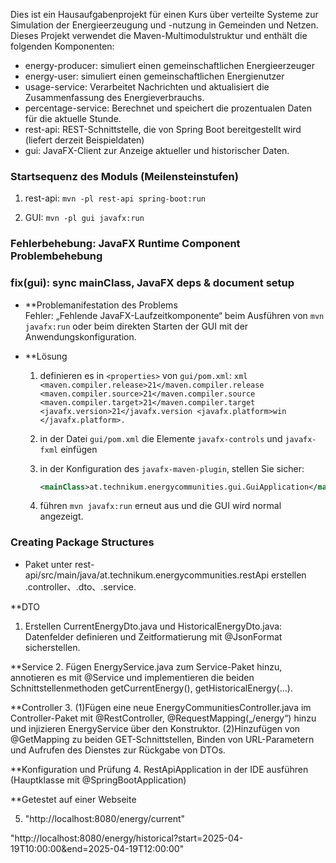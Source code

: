 Dies ist ein Hausaufgabenprojekt für einen Kurs über verteilte Systeme zur Simulation der Energieerzeugung und -nutzung in Gemeinden und Netzen.  
Dieses Projekt verwendet die Maven-Multimodulstruktur und enthält die folgenden Komponenten:
- energy-producer: simuliert einen gemeinschaftlichen Energieerzeuger
- energy-user: simuliert einen gemeinschaftlichen Energienutzer
- usage-service: Verarbeitet Nachrichten und aktualisiert die Zusammenfassung des Energieverbrauchs.
- percentage-service: Berechnet und speichert die prozentualen Daten für die aktuelle Stunde.
- rest-api: REST-Schnittstelle, die von Spring Boot bereitgestellt wird (liefert derzeit Beispieldaten)
- gui: JavaFX-Client zur Anzeige aktueller und historischer Daten.

### Startsequenz des Moduls (Meilensteinstufen)
1. rest-api: `mvn -pl rest-api spring-boot:run`
2) GUI: `mvn -pl gui javafx:run`



### Fehlerbehebung: JavaFX Runtime Component Problembehebung
### fix(gui): sync mainClass, JavaFX deps & document setup
- **Problemanifestation des Problems  
  Fehler: „Fehlende JavaFX-Laufzeitkomponente“ beim Ausführen von `mvn javafx:run` oder beim direkten Starten der GUI mit der Anwendungskonfiguration.

- **Lösung
    1. definieren es in `<properties>` von `gui/pom.xml`:
       ``xml
          <maven.compiler.release>21</maven.compiler.release
          <maven.compiler.source>21</maven.compiler.source
          <maven.compiler.target>21</maven.compiler.target
          <javafx.version>21</javafx.version
          <javafx.platform>win </javafx.platform>.
       ``
    2. in der Datei `gui/pom.xml` die Elemente `javafx-controls` und `javafx-fxml` einfügen

    3. in der Konfiguration des `javafx-maven-plugin`, stellen Sie sicher:
       ```xml
       <mainClass>at.technikum.energycommunities.gui.GuiApplication</mainClass>
       ```
    4. führen `mvn javafx:run` erneut aus und die GUI wird normal angezeigt.

### Creating Package Structures
- Paket unter rest-api/src/main/java/at.technikum.energycommunities.restApi erstellen .controller、.dto、.service.

**DTO
1. Erstellen CurrentEnergyDto.java und HistoricalEnergyDto.java: Datenfelder definieren und Zeitformatierung mit @JsonFormat sicherstellen.

**Service
2. Fügen EnergyService.java zum Service-Paket hinzu, annotieren es mit @Service und implementieren die beiden Schnittstellenmethoden getCurrentEnergy(), getHistoricalEnergy(...).

**Controller
3. (1)Fügen eine neue EnergyCommunitiesController.java im Controller-Paket mit @RestController, @RequestMapping(„/energy“) hinzu und injizieren EnergyService über den Konstruktor.
   (2)Hinzufügen von @GetMapping zu beiden GET-Schnittstellen, Binden von URL-Parametern und Aufrufen des Dienstes zur Rückgabe von DTOs.

**Konfiguration und Prüfung
4. RestApiApplication in der IDE ausführen (Hauptklasse mit @SpringBootApplication)


**Getestet auf einer Webseite

5. "http://localhost:8080/energy/current"

"http://localhost:8080/energy/historical?start=2025-04-19T10:00:00&end=2025-04-19T12:00:00"